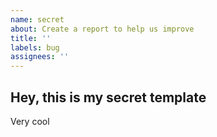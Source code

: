 ```yaml
---
name: secret
about: Create a report to help us improve
title: ''
labels: bug
assignees: ''
---
```


## Hey, this is my secret template
Very cool